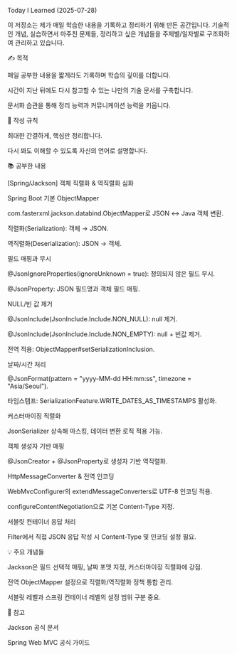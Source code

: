 Today I Learned (2025-07-28)

이 저장소는 제가 매일 학습한 내용을 기록하고 정리하기 위해 만든 공간입니다. 기술적인 개념, 실습하면서 마주친 문제들, 정리하고 싶은 개념들을 주제별/일자별로 구조화하여 관리하고 있습니다.

✍️ 목적

매일 공부한 내용을 짧게라도 기록하며 학습의 깊이를 더합니다.

시간이 지난 뒤에도 다시 참고할 수 있는 나만의 기술 문서를 구축합니다.

문서화 습관을 통해 정리 능력과 커뮤니케이션 능력을 키웁니다.

📌 작성 규칙

최대한 간결하게, 핵심만 정리합니다.

다시 봐도 이해할 수 있도록 자신의 언어로 설명합니다.

📚 공부한 내용

[Spring/Jackson] 객체 직렬화 & 역직렬화 심화

Spring Boot 기본 ObjectMapper

com.fasterxml.jackson.databind.ObjectMapper로 JSON ↔ Java 객체 변환.

직렬화(Serialization): 객체 → JSON.

역직렬화(Deserialization): JSON → 객체.

필드 매핑과 무시

@JsonIgnoreProperties(ignoreUnknown = true): 정의되지 않은 필드 무시.

@JsonProperty: JSON 필드명과 객체 필드 매핑.

NULL/빈 값 제거

@JsonInclude(JsonInclude.Include.NON_NULL): null 제거.

@JsonInclude(JsonInclude.Include.NON_EMPTY): null + 빈값 제거.

전역 적용: ObjectMapper#setSerializationInclusion.

날짜/시간 처리

@JsonFormat(pattern = "yyyy-MM-dd HH:mm:ss", timezone = "Asia/Seoul").

타임스탬프: SerializationFeature.WRITE_DATES_AS_TIMESTAMPS 활성화.

커스터마이징 직렬화

JsonSerializer 상속해 마스킹, 데이터 변환 로직 적용 가능.

객체 생성자 기반 매핑

@JsonCreator + @JsonProperty로 생성자 기반 역직렬화.

HttpMessageConverter & 전역 인코딩

WebMvcConfigurer의 extendMessageConverters로 UTF-8 인코딩 적용.

configureContentNegotiation으로 기본 Content-Type 지정.

서블릿 컨테이너 응답 처리

Filter에서 직접 JSON 응답 작성 시 Content-Type 및 인코딩 설정 필요.

💡 주요 개념들

Jackson은 필드 선택적 매핑, 날짜 포맷 지정, 커스터마이징 직렬화에 강점.

전역 ObjectMapper 설정으로 직렬화/역직렬화 정책 통합 관리.

서블릿 레벨과 스프링 컨테이너 레벨의 설정 범위 구분 중요.

🔗 참고

Jackson 공식 문서

Spring Web MVC 공식 가이드

